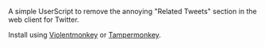 A simple UserScript to remove the annoying "Related Tweets" section in the web client for Twitter.

Install using [Violentmonkey](https://violentmonkey.github.io/) or [Tampermonkey](https://www.tampermonkey.net/).